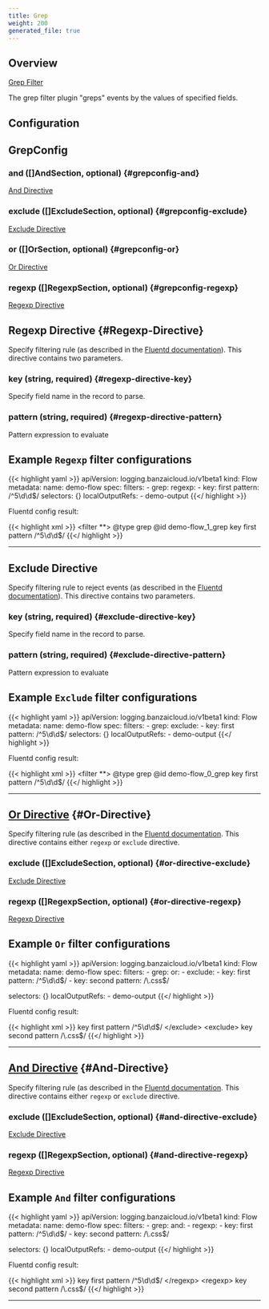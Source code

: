 ```yaml
---
title: Grep
weight: 200
generated_file: true
---
```


## Overview

[Grep Filter](https://docs.fluentd.org/filter/grep)

The grep filter plugin "greps" events by the values of specified fields.

## Configuration
## GrepConfig

### and ([]AndSection, optional) {#grepconfig-and}

[And Directive](#grepconfig-and) 


### exclude ([]ExcludeSection, optional) {#grepconfig-exclude}

[Exclude Directive](#grepconfig-exclude) 


### or ([]OrSection, optional) {#grepconfig-or}

[Or Directive](#grepconfig-or) 


### regexp ([]RegexpSection, optional) {#grepconfig-regexp}

[Regexp Directive](#grepconfig-regexp) 



## Regexp Directive {#Regexp-Directive}

Specify filtering rule (as described in the [Fluentd documentation](https://docs.fluentd.org/filter/grep#less-than-regexp-greater-than-directive)). This directive contains two parameters.

### key (string, required) {#regexp-directive-key}

Specify field name in the record to parse. 


### pattern (string, required) {#regexp-directive-pattern}

Pattern expression to evaluate 




## Example `Regexp` filter configurations

{{< highlight yaml >}}
apiVersion: logging.banzaicloud.io/v1beta1
kind: Flow
metadata:
  name: demo-flow
spec:
  filters:
    - grep:
        regexp:
        - key: first
          pattern: /^5\d\d$/
  selectors: {}
  localOutputRefs:
    - demo-output
{{</ highlight >}}

Fluentd config result:

{{< highlight xml >}}
  <filter **>
    @type grep
    @id demo-flow_1_grep
    <regexp>
      key first
      pattern /^5\d\d$/
    </regexp>
  </filter>
{{</ highlight >}}


---
## Exclude Directive

Specify filtering rule to reject events (as described in the [Fluentd documentation](https://docs.fluentd.org/filter/grep#less-than-exclude-greater-than-directive)). This directive contains two parameters.

### key (string, required) {#exclude-directive-key}

Specify field name in the record to parse. 


### pattern (string, required) {#exclude-directive-pattern}

Pattern expression to evaluate 




## Example `Exclude` filter configurations

{{< highlight yaml >}}
apiVersion: logging.banzaicloud.io/v1beta1
kind: Flow
metadata:
  name: demo-flow
spec:
  filters:
    - grep:
        exclude:
        - key: first
          pattern: /^5\d\d$/
  selectors: {}
  localOutputRefs:
    - demo-output
{{</ highlight >}}

Fluentd config result:

{{< highlight xml >}}
  <filter **>
    @type grep
    @id demo-flow_0_grep
    <exclude>
      key first
      pattern /^5\d\d$/
    </exclude>
  </filter>
{{</ highlight >}}


---
## [Or Directive](https://docs.fluentd.org/filter/grep#less-than-or-greater-than-directive) {#Or-Directive}

Specify filtering rule (as described in the [Fluentd documentation](https://docs.fluentd.org/filter/grep#less-than-or-greater-than-directive). This directive contains either `regexp` or `exclude` directive.

### exclude ([]ExcludeSection, optional) {#or-directive-exclude}

[Exclude Directive](https://docs.fluentd.org/filter/grep#less-than-or-greater-than-directive) 


### regexp ([]RegexpSection, optional) {#or-directive-regexp}

[Regexp Directive](https://docs.fluentd.org/filter/grep#less-than-or-greater-than-directive) 




## Example `Or` filter configurations

{{< highlight yaml >}}
apiVersion: logging.banzaicloud.io/v1beta1
kind: Flow
metadata:
  name: demo-flow
spec:
  filters:
    - grep:
        or:
          - exclude:
            - key: first
              pattern: /^5\d\d$/
            - key: second
              pattern: /\.css$/

  selectors: {}
  localOutputRefs:
    - demo-output
{{</ highlight >}}

Fluentd config result:

{{< highlight xml >}}
    <or>
      <exclude>
        key first
        pattern /^5\d\d$/
      </exclude>
      <exclude>
        key second
        pattern /\.css$/
      </exclude>
    </or>
{{</ highlight >}}


---
## [And Directive](https://docs.fluentd.org/filter/grep#less-than-and-greater-than-directive) {#And-Directive}

Specify filtering rule (as described in the [Fluentd documentation](https://docs.fluentd.org/filter/grep#less-than-and-greater-than-directive). This directive contains either `regexp` or `exclude` directive.

### exclude ([]ExcludeSection, optional) {#and-directive-exclude}

[Exclude Directive](https://docs.fluentd.org/filter/grep#less-than-and-greater-than-directive) 


### regexp ([]RegexpSection, optional) {#and-directive-regexp}

[Regexp Directive](https://docs.fluentd.org/filter/grep#less-than-and-greater-than-directive) 




## Example `And` filter configurations

{{< highlight yaml >}}
apiVersion: logging.banzaicloud.io/v1beta1
kind: Flow
metadata:
  name: demo-flow
spec:
  filters:
    - grep:
        and:
          - regexp:
            - key: first
              pattern: /^5\d\d$/
            - key: second
              pattern: /\.css$/

  selectors: {}
  localOutputRefs:
    - demo-output
{{</ highlight >}}

Fluentd config result:

{{< highlight xml >}}
    <and>
      <regexp>
        key first
        pattern /^5\d\d$/
      </regexp>
      <regexp>
        key second
        pattern /\.css$/
      </regexp>
    </and>
{{</ highlight >}}


---
